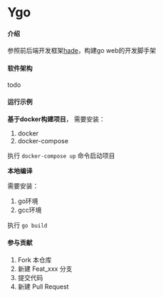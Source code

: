 # Ygo

#### 介绍

参照前后端开发框架[hade](http://hade.funaio.cn/)，构建go web的开发脚手架

#### 软件架构
todo


#### 运行示例
**基于docker构建项目**，
需要安装：
1. docker
2. docker-compose


执行 `docker-compose up` 命令启动项目

**本地编译**

需要安装：
1. go环境
2. gcc环境


执行 `go build`



#### 参与贡献

1.  Fork 本仓库
2.  新建 Feat_xxx 分支
3.  提交代码
4.  新建 Pull Request

